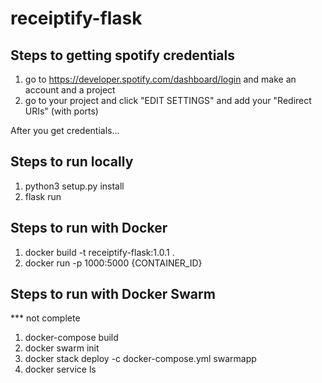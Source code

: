 # receiptify-flask

## Steps to getting spotify credentials 
1. go to https://developer.spotify.com/dashboard/login and make an account and a project 
2. go to your project and click "EDIT SETTINGS" and add your "Redirect URIs" (with ports)

After you get credentials... 

## Steps to run locally 
1. python3 setup.py install 
2. flask run 

## Steps to run with Docker
1. docker build -t receiptify-flask:1.0.1 . 
2. docker run -p 1000:5000 {CONTAINER_ID}

## Steps to run with Docker Swarm 
*** not complete
1. docker-compose build
2. docker swarm init
3. docker stack deploy -c docker-compose.yml swarmapp
4. docker service ls 

